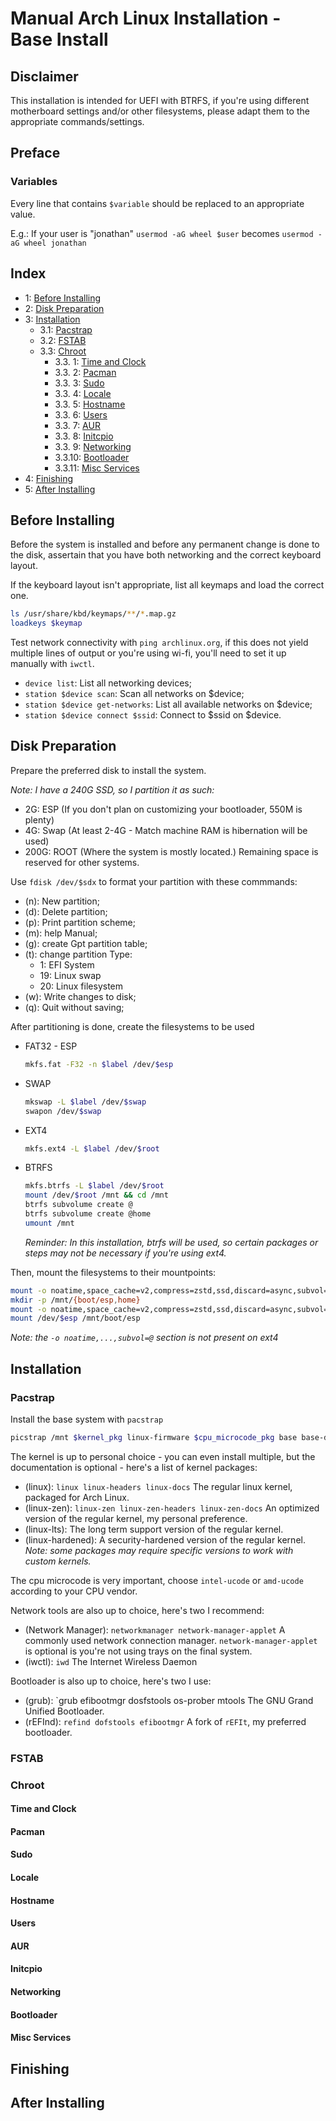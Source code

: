 # Manual Arch Linux Installation - Base Install
## Disclaimer
This installation is intended for UEFI with BTRFS, if you're using different motherboard settings and/or other filesystems, please adapt them to the appropriate commands/settings.


## Preface
### Variables
Every line that contains `$variable` should be replaced to an appropriate value.

E.g.: If your user is "jonathan"
`usermod -aG wheel $user` becomes `usermod -aG wheel jonathan`


## Index
 - 1: [Before Installing](#Before-Installing)
 - 2: [Disk Preparation](#Disk-Preparation)
 - 3: [Installation](#Installation)
   - 3.1: [Pacstrap](#Pacstrap)
   - 3.2: [FSTAB](#FSTAB)
   - 3.3: [Chroot](#Chroot)
     - 3.3. 1: [Time and Clock](#Time-and-Clock)
     - 3.3. 2: [Pacman](#Pacman)
     - 3.3. 3: [Sudo](#Sudo)
     - 3.3. 4: [Locale](#Locale)
     - 3.3. 5: [Hostname](#Hostname)
     - 3.3. 6: [Users](#Users)
     - 3.3. 7: [AUR](#AUR)
     - 3.3. 8: [Initcpio](#Initcpio)
     - 3.3. 9: [Networking](#Networking)
     - 3.3.10: [Bootloader](#Bootloader)
     - 3.3.11: [Misc Services](#Misc-Services)
 - 4: [Finishing](#Finishing)
 - 5: [After Installing](#After-Installing)


## Before Installing
Before the system is installed and before any permanent change is done to the disk, assertain that you have both networking and the correct keyboard layout.


If the keyboard layout isn't appropriate, list all keymaps and load the correct one.
```bash
ls /usr/share/kbd/keymaps/**/*.map.gz
loadkeys $keymap
```

Test network connectivity with `ping archlinux.org`, if this does not yield multiple lines of output or you're using wi-fi, you'll need to set it up manually with `iwctl`.
 - `device list`:
    List all networking devices;
 - `station $device scan`:
    Scan all networks on $device;
 - `station $device get-networks`:
    List all available networks on $device;
 - `station $device connect $ssid`:
    Connect to $ssid on $device.


## Disk Preparation
Prepare the preferred disk to install the system.

*Note: I have a 240G SSD, so I partition it as such:*
 - 2G: ESP (If you don't plan on customizing your bootloader, 550M is plenty)
 - 4G: Swap (At least 2-4G - Match machine RAM is hibernation will be used)
 - 200G: ROOT (Where the system is mostly located.)
 Remaining space is reserved for other systems.


Use `fdisk /dev/$sdx` to format your partition with these commmands:
 - (n): New partition;
 - (d): Delete partition;
 - (p): Print partition scheme;
 - (m): help Manual;
 - (g): create Gpt partition table;
 - (t): change partition Type:
   -  1: EFI System
   - 19: Linux swap
   - 20: Linux filesystem
 - (w): Write changes to disk;
 - (q): Quit without saving;


After partitioning is done, create the filesystems to be used
 - FAT32 - ESP
    ```bash
    mkfs.fat -F32 -n $label /dev/$esp
    ```
 - SWAP
    ```bash
    mkswap -L $label /dev/$swap
    swapon /dev/$swap
    ```
 - EXT4
    ```bash
    mkfs.ext4 -L $label /dev/$root
    ```
 - BTRFS
    ```bash
    mkfs.btrfs -L $label /dev/$root
    mount /dev/$root /mnt && cd /mnt
    btrfs subvolume create @
    btrfs subvolume create @home
    umount /mnt
    ```
    *Reminder: In this installation, btrfs will be used, so certain packages or steps may not be necessary if you're using ext4.*


Then, mount the filesystems to their mountpoints:
```bash
mount -o noatime,space_cache=v2,compress=zstd,ssd,discard=async,subvol=@ /dev/$root /mnt
mkdir -p /mnt/{boot/esp,home}
mount -o noatime,space_cache=v2,compress=zstd,ssd,discard=async,subvol=@home /dev/$root /mnt/home
mount /dev/$esp /mnt/boot/esp
```
*Note: the `-o noatime,...,subvol=@` section is not present on ext4*


## Installation
### Pacstrap
Install the base system with `pacstrap`
```bash
picstrap /mnt $kernel_pkg linux-firmware $cpu_microcode_pkg base base-devel btrfs-progs polkit go wget curl git openssh man-db sudo $editor_pkg $network_pkg $bootloader_pkg
```

The kernel is up to personal choice - you can even install multiple, but the documentation is optional - here's a list of kernel packages:
 - (linux): `linux linux-headers linux-docs`
    The regular linux kernel, packaged for Arch Linux.
 - (linux-zen): `linux-zen linux-zen-headers linux-zen-docs`
    An optimized version of the regular kernel, my personal preference.
 - (linux-lts):
    The long term support version of the regular kernel.
 - (linux-hardened):
    A security-hardened version of the regular kernel.
*Note: some packages may require specific versions to work with custom kernels.*


The cpu microcode is very important, choose `intel-ucode` or `amd-ucode` according to your CPU vendor.


Network tools are also up to choice, here's two I recommend:
 - (Network Manager): `networkmanager network-manager-applet`
    A commonly used network connection manager. `network-manager-applet` is optional is you're not using trays on the final system.
 - (iwctl): `iwd`
    The Internet Wireless Daemon


Bootloader is also up to choice, here's two I use:
 - (grub): `grub efibootmgr dosfstools os-prober mtools
    The GNU Grand Unified Bootloader.
 - (rEFInd): `refind dofstools efibootmgr`
    A fork of `rEFIt`, my preferred bootloader.


### FSTAB


### Chroot


#### Time and Clock


#### Pacman


#### Sudo


#### Locale


#### Hostname


#### Users


#### AUR


#### Initcpio


#### Networking


#### Bootloader


#### Misc Services


## Finishing


## After Installing



